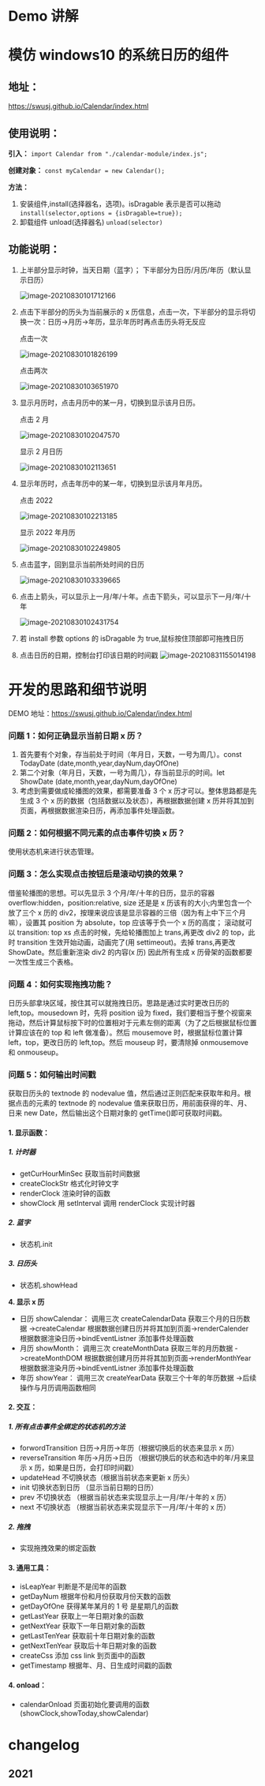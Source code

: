 # Demo 讲解

# 模仿 windows10 的系统日历的组件

## 地址：

https://swusj.github.io/Calendar/index.html

## 使用说明：

**引入：**
`import Calendar from "./calendar-module/index.js";`

**创建对象：**
`const myCalendar = new Calendar();`

**方法：**

1. 安装组件,install(选择器名，选项)。isDragable 表示是否可以拖动
   `install(selector,options = {isDragable=true});`
2. 卸载组件 unload(选择器名)
   `unload(selector)`

## 功能说明：

1. 上半部分显示时钟，当天日期（蓝字）；
   下半部分为日历/月历/年历（默认显示日历）

   ![image-20210830101712166](images/image-20210830101712166.png)

2. 点击下半部分的历头为当前展示的 x 历信息，点击一次，下半部分的显示将切换一次：日历->月历->年历，显示年历时再点击历头将无反应

   点击一次

   ![image-20210830101826199](images/image-20210830101826199.png)

   点击两次

   ![image-20210830103651970](images/image-20210830103651970.png)

3. 显示月历时，点击月历中的某一月，切换到显示该月日历。

   点击 2 月

   ![image-20210830102047570](images/image-20210830102047570.png)

   显示 2 月日历

   ![image-20210830102113651](images/image-20210830102113651.png)

4. 显示年历时，点击年历中的某一年，切换到显示该月年月历。

   点击 2022

   ![image-20210830102213185](images/image-20210830102213185.png)

   显示 2022 年月历

   ![image-20210830102249805](images/image-20210830102249805.png)

5. 点击蓝字，回到显示当前所处时间的日历

   ![image-20210830103339665](images/image-20210830103339665.png)

6. 点击上箭头，可以显示上一月/年/十年。点击下箭头，可以显示下一月/年/十年

   ![image-20210830102431754](images/image-20210830102431754.png)

7. 若 install 参数 options 的 isDragable 为 true,鼠标按住顶部即可拖拽日历

8. 点击日历的日期，控制台打印该日期的时间戳
   ![image-20210831155014198](images/image-20210831155014198.png)

# 开发的思路和细节说明

DEMO 地址：https://swusj.github.io/Calendar/index.html

### 问题 1：如何正确显示当前日期 x 历？

1.  首先要有个对象，存当前处于时间（年月日，天数，一号为周几）。const TodayDate (date,month,year,dayNum,dayOfOne)
2.  第二个对象（年月日，天数，一号为周几），存当前显示的时间。let ShowDate (date,month,year,dayNum,dayOfOne)
3.  考虑到需要做成轮播图的效果，都需要准备 3 个 x 历才可以。整体思路都是先生成 3 个 x 历的数据（包括数据以及状态），再根据数据创建 x 历并将其加到页面，再根据数据渲染日历，再添加事件处理函数。

### 问题 2：如何根据不同元素的点击事件切换 x 历？

使用状态机来进行状态管理。

### 问题 3：怎么实现点击按钮后是滚动切换的效果？

借鉴轮播图的思想。可以先显示 3 个月/年/十年的日历，显示的容器 overflow:hidden，position:relative, size 还是是 x 历该有的大小;内里包含一个放了三个 x 历的 div2，按理来说应该是显示容器的三倍（因为有上中下三个月嘛），设置其 position 为 absolute，top 应该等于负一个 x 历的高度； 滚动就可以 transition: top xs 点击的时候，先给轮播图加上 trans,再更改 div2 的 top，此时 transition 生效开始动画，动画完了(用 settimeout)。去掉 trans,再更改 ShowDate。然后重新渲染 div2 的内容(x 历) 因此所有生成 x 历骨架的函数都要一次性生成三个表格。

### 问题 4：如何实现拖拽功能？

日历头部拿块区域，按住其可以就拖拽日历。思路是通过实时更改日历的 left,top。mousedown 时，先将 position 设为 fixed，我们要相当于整个视窗来拖动，然后计算鼠标按下时的位置相对于元素左侧的距离（为了之后根据鼠标位置计算应该在的 top 和 left 做准备）。然后 mousemove 时，根据鼠标位置计算 left，top，更改日历的 left,top。然后 mouseup 时，要清除掉 onmousemove 和 onmouseup。

### 问题 5：如何输出时间戳

获取日历头的 textnode 的 nodevalue 值，然后通过正则匹配来获取年和月。根据点击的元素的 textnode 的 nodevalue 值来获取日历，用前面获得的年、月、日来 new Date，然后输出这个日期对象的 getTime()即可获取时间戳。

#### 1. **显示函数：**

##### **1. 计时器**

- getCurHourMinSec 获取当前时间数据
- createClockStr 格式化时钟文字
- renderClock 渲染时钟的函数
- showClock 用 setInterval 调用 renderClock 实现计时器

##### 2. **蓝字**

- 状态机.init

##### **3. 日历头**

- 状态机.showHead

**4. 显示 x 历**

- 日历 showCalendar： 调用三次 createCalendarData 获取三个月的日历数据 ->createCalendar 根据数据创建日历并将其加到页面->renderCalender 根据数据渲染日历->bindEventListner 添加事件处理函数
- 月历 showMonth： 调用三次 createMonthData 获取三年的月历数据 ->createMonthDOM 根据数据创建月历并将其加到页面->renderMonthYear 根据数据渲染月历->bindEventListner 添加事件处理函数
- 年历 showYear： 调用三次 createYearData 获取三个十年的年历数据 ->后续操作与月历调用函数相同

#### 2. 交互：

##### 1. 所有点击事件全绑定的状态机的方法

- forwordTransition 日历->月历->年历（根据切换后的状态来显示 x 历）
- reverseTransition 年历->月历->日历 （根据切换后的状态和选中的年/月来显示 x 历，如果是日历，会打印时间戳）
- updateHead 不切换状态（根据当前状态来更新 x 历头）
- init 切换状态到日历 （显示当前日期的日历）
- prev 不切换状态 （根据当前状态来实现显示上一月/年/十年的 x 历）
- next 不切换状态 （根据当前状态来实现显示下一月/年/十年的 x 历）

##### 2. 拖拽

- 实现拖拽效果的绑定函数

#### 3. 通用工具：

- isLeapYear 判断是不是闰年的函数
- getDayNum 根据年份和月份获取月份天数的函数
- getDayOfOne 获得某年某月的 1 号 是星期几的函数
- getLastYear 获取上一年日期对象的函数
- getNextYear 获取下一年日期对象的函数
- getLastTenYear 获取前十年日期对象的函数
- getNextTenYear 获取后十年日期对象的函数
- createCss 添加 css link 到页面中的函数
- getTimestamp 根据年、月、日生成时间戳的函数

#### 4. onload：

- calendarOnload 页面初始化要调用的函数(showClock,showToday,showCalendar)

# changelog

## 2021
